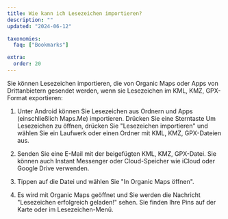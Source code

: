 ```yaml
---
title: Wie kann ich Lesezeichen importieren?
description: ""
updated: "2024-06-12"

taxonomies:
  faq: ["Bookmarks"]

extra:
  order: 20
---
```


Sie können Lesezeichen importieren, die von Organic Maps oder Apps von
Drittanbietern gesendet werden, wenn sie Lesezeichen im KML, KMZ, GPX-Format
exportieren:

1. Unter Android können Sie Lesezeichen aus Ordnern und Apps (einschließlich Maps.Me) importieren. Drücken Sie eine Sterntaste Um Lesezeichen zu öffnen, drücken Sie "Lesezeichen importieren" und wählen Sie ein Laufwerk oder einen Ordner mit KML, KMZ, GPX-Dateien aus.

2. Senden Sie eine E-Mail mit der beigefügten KML, KMZ, GPX-Datei. Sie können auch Instant Messenger oder Cloud-Speicher wie iCloud oder Google Drive verwenden.

3. Tippen auf die Datei und wählen Sie "In Organic Maps öffnen".

4. Es wird mit Organic Maps geöffnet und Sie werden die Nachricht "Lesezeichen erfolgreich geladen!" sehen. Sie finden Ihre Pins auf der Karte oder im Lesezeichen-Menü.
